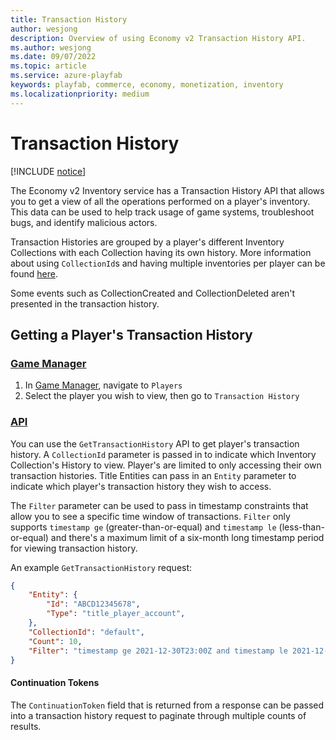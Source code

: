 ```yaml
---
title: Transaction History
author: wesjong
description: Overview of using Economy v2 Transaction History API.
ms.author: wesjong
ms.date: 09/07/2022
ms.topic: article
ms.service: azure-playfab
keywords: playfab, commerce, economy, monetization, inventory
ms.localizationpriority: medium
---
```


# Transaction History

[!INCLUDE [notice](../../../includes/_economy-release.md)]

The Economy v2 Inventory service has a Transaction History API that allows you to get a view of all the operations performed on a player's inventory. This data can be used to help track usage of game systems, troubleshoot bugs, and identify malicious actors.

Transaction Histories are grouped by a player's different Inventory Collections with each Collection having its own history. More information about using `CollectionId`s and having multiple inventories per player can be found [here](collections.md).

Some events such as CollectionCreated and CollectionDeleted aren't presented in the transaction history.

## Getting a Player's Transaction History

### [Game Manager](#tab/transaction-history-game-manager)

1. In [Game Manager](../../../gamemanager/index.md), navigate to `Players`
1. Select the player you wish to view, then go to `Transaction History`

### [API](#tab/transaction-history-api)

You can use the `GetTransactionHistory` API to get player's transaction history. A `CollectionId` parameter is passed in to indicate which Inventory Collection's History to view. Player's are limited to only accessing their own transaction histories. Title Entities can pass in an `Entity` parameter to indicate which player's transaction history they wish to access.

The `Filter` parameter can be used to pass in timestamp constraints that allow you to see a specific time window of transactions. `Filter` only supports `timestamp ge` (greater-than-or-equal) and `timestamp le` (less-than-or-equal) and there's a maximum limit of a six-month long timestamp period for viewing transaction history.

An example `GetTransactionHistory` request:

```json
{
    "Entity": {
        "Id": "ABCD12345678",
        "Type": "title_player_account",
    },
    "CollectionId": "default",
    "Count": 10,
    "Filter": "timestamp ge 2021-12-30T23:00Z and timestamp le 2021-12-31T23:00Z"
}
```

#### Continuation Tokens

The `ContinuationToken` field that is returned from a response can be passed into a transaction history request to paginate through multiple counts of results.
